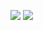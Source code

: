 ![](https://github.com/phamducminh/100-days-algorithm/blob/master/resources/diagonal-difference-1.png)
![](https://github.com/phamducminh/100-days-algorithm/blob/master/resources/diagonal-difference-2.png)
